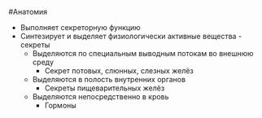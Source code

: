 #Анатомия 
- Выполняет секреторную функцию
- Синтезирует и выделяет физиологически активные вещества - секреты
	- Выделяются по специальным выводным потокам во внешнюю среду 
		- Секрет потовых, слюнных, слезных желёз
	- Выделяются в полость внутренних органов
		- Секреты пищеварительных желёз
	- Выделяются непосредственно в кровь
		- Гормоны